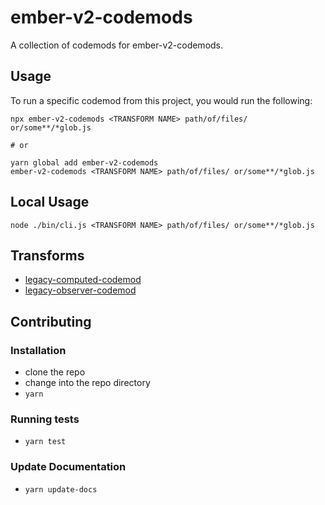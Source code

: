 # ember-v2-codemods


A collection of codemods for ember-v2-codemods.

## Usage

To run a specific codemod from this project, you would run the following:

```
npx ember-v2-codemods <TRANSFORM NAME> path/of/files/ or/some**/*glob.js

# or

yarn global add ember-v2-codemods
ember-v2-codemods <TRANSFORM NAME> path/of/files/ or/some**/*glob.js
```

## Local Usage
```
node ./bin/cli.js <TRANSFORM NAME> path/of/files/ or/some**/*glob.js
```

## Transforms

<!--TRANSFORMS_START-->
* [legacy-computed-codemod](transforms/legacy-computed-codemod/README.md)
* [legacy-observer-codemod](transforms/legacy-observer-codemod/README.md)
<!--TRANSFORMS_END-->

## Contributing

### Installation

* clone the repo
* change into the repo directory
* `yarn`

### Running tests

* `yarn test`

### Update Documentation

* `yarn update-docs`